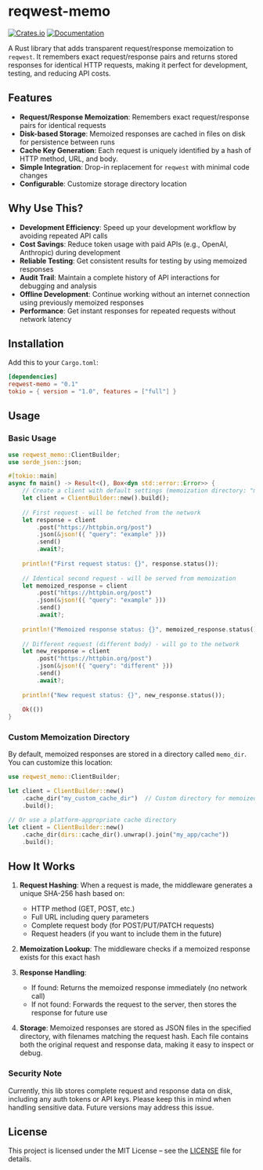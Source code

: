 # reqwest-memo

[![Crates.io](https://img.shields.io/crates/v/reqwest-memo)](https://crates.io/crates/reqwest-memo)
[![Documentation](https://docs.rs/reqwest-memo/badge.svg)](https://docs.rs/reqwest-memo)

A Rust library that adds transparent request/response memoization to `reqwest`. It remembers exact request/response pairs and returns stored responses for identical HTTP requests, making it perfect for development, testing, and reducing API costs.

## Features

- **Request/Response Memoization**: Remembers exact request/response pairs for identical requests
- **Disk-based Storage**: Memoized responses are cached in files on disk for persistence between runs
- **Cache Key Generation**: Each request is uniquely identified by a hash of HTTP method, URL, and body.
- **Simple Integration**: Drop-in replacement for `reqwest` with minimal code changes
- **Configurable**: Customize storage directory location

## Why Use This?

- **Development Efficiency**: Speed up your development workflow by avoiding repeated API calls
- **Cost Savings**: Reduce token usage with paid APIs (e.g., OpenAI, Anthropic) during development
- **Reliable Testing**: Get consistent results for testing by using memoized responses
- **Audit Trail**: Maintain a complete history of API interactions for debugging and analysis
- **Offline Development**: Continue working without an internet connection using previously memoized responses
- **Performance**: Get instant responses for repeated requests without network latency

## Installation

Add this to your `Cargo.toml`:

```toml
[dependencies]
reqwest-memo = "0.1"
tokio = { version = "1.0", features = ["full"] }
```

## Usage

### Basic Usage

```rust
use reqwest_memo::ClientBuilder;
use serde_json::json;

#[tokio::main]
async fn main() -> Result<(), Box<dyn std::error::Error>> {
    // Create a client with default settings (memoization directory: "memo_dir")
    let client = ClientBuilder::new().build();
    
    // First request - will be fetched from the network
    let response = client
        .post("https://httpbin.org/post")
        .json(&json!({ "query": "example" }))
        .send()
        .await?;
    
    println!("First request status: {}", response.status());
    
    // Identical second request - will be served from memoization
    let memoized_response = client
        .post("https://httpbin.org/post")
        .json(&json!({ "query": "example" }))
        .send()
        .await?;
    
    println!("Memoized response status: {}", memoized_response.status());
    
    // Different request (different body) - will go to the network
    let new_response = client
        .post("https://httpbin.org/post")
        .json(&json!({ "query": "different" }))
        .send()
        .await?;
    
    println!("New request status: {}", new_response.status());
    
    Ok(())
}
```

### Custom Memoization Directory

By default, memoized responses are stored in a directory called `memo_dir`. You can customize this location:

```rust
use reqwest_memo::ClientBuilder;

let client = ClientBuilder::new()
    .cache_dir("my_custom_cache_dir")  // Custom directory for memoized responses
    .build();

// Or use a platform-appropriate cache directory
let client = ClientBuilder::new()
    .cache_dir(dirs::cache_dir().unwrap().join("my_app/cache"))
    .build();
```

## How It Works

1. **Request Hashing**: When a request is made, the middleware generates a unique SHA-256 hash based on:
   - HTTP method (GET, POST, etc.)
   - Full URL including query parameters
   - Complete request body (for POST/PUT/PATCH requests)
   - Request headers (if you want to include them in the future)

2. **Memoization Lookup**: The middleware checks if a memoized response exists for this exact hash

3. **Response Handling**:
   - If found: Returns the memoized response immediately (no network call)
   - If not found: Forwards the request to the server, then stores the response for future use

4. **Storage**: Memoized responses are stored as JSON files in the specified directory, with filenames matching the request hash. Each file contains both the original request and response data, making it easy to inspect or debug.

### Security Note

Currently, this lib stores complete request and response data on disk, including any auth tokens or API keys. Please keep this in mind when handling sensitive data. Future versions may address this issue.

## License

This project is licensed under the MIT License – see the [LICENSE](LICENSE.md) file for details.
